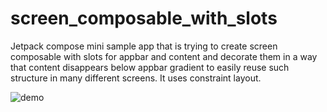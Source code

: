 # screen_composable_with_slots
Jetpack compose mini sample app that is trying to create screen composable with slots for appbar and content and decorate them in a way that content disappears below appbar gradient to easily reuse such structure in many different screens. It uses constraint layout.

![demo](https://user-images.githubusercontent.com/5727941/168260471-9661f2df-606e-4d3a-8626-6f1c97585d3a.gif)
